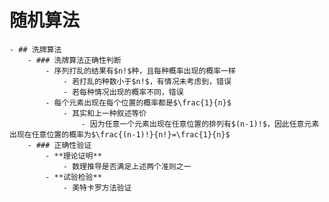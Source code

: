 # 随机算法
	- ## 洗牌算法
		- ### 洗牌算法正确性判断
			- 序列打乱的结果有$n!$种，且每种概率出现的概率一样
				- 若打乱的种数小于$n!$，有情况未考虑到，错误
				- 若每种情况出现的概率不同，错误
			- 每个元素出现在每个位置的概率都是$\frac{1}{n}$
				- 其实和上一种叙述等价
					- 因为任意一个元素出现在任意位置的排列有$(n-1)!$，因此任意元素出现在任意位置的概率为$\frac{(n-1)!}{n!}=\frac{1}{n}$
		- ### 正确性验证
			- **理论证明**
				- 数理推导是否满足上述两个准则之一
			- **试验检验**
				- 美特卡罗方法验证